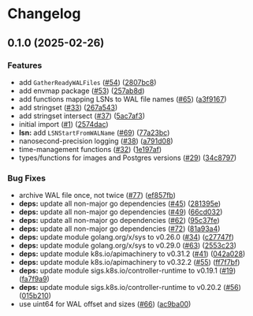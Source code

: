 # Changelog

## 0.1.0 (2025-02-26)


### Features

* add `GatherReadyWALFiles` ([#54](https://github.com/cloudnative-pg/machinery/issues/54)) ([2807bc8](https://github.com/cloudnative-pg/machinery/commit/2807bc88310dbfa0f0c284d175dc932b1d031da9))
* add envmap package ([#53](https://github.com/cloudnative-pg/machinery/issues/53)) ([257ab8d](https://github.com/cloudnative-pg/machinery/commit/257ab8d1e6a2d9a50710c97f03de4e88e284dee7))
* add functions mapping LSNs to WAL file names ([#65](https://github.com/cloudnative-pg/machinery/issues/65)) ([a3f9167](https://github.com/cloudnative-pg/machinery/commit/a3f9167a392a58f472d51c266f3576aa3c32776b))
* add stringset ([#33](https://github.com/cloudnative-pg/machinery/issues/33)) ([267a543](https://github.com/cloudnative-pg/machinery/commit/267a543ce26f1e61149d9880eb76d58c85524886))
* add stringset intersect ([#37](https://github.com/cloudnative-pg/machinery/issues/37)) ([5ac7af3](https://github.com/cloudnative-pg/machinery/commit/5ac7af31ef720a6196443bfa1976f786b01d1960))
* initial import ([#1](https://github.com/cloudnative-pg/machinery/issues/1)) ([2574dac](https://github.com/cloudnative-pg/machinery/commit/2574dac6e45ab5ab1e9132eb6b884335a8cb7b81))
* **lsn:** add `LSNStartFromWALName` ([#69](https://github.com/cloudnative-pg/machinery/issues/69)) ([77a23bc](https://github.com/cloudnative-pg/machinery/commit/77a23bcd05c3fce1e029e040ae703678e7e3b53c))
* nanosecond-precision logging ([#38](https://github.com/cloudnative-pg/machinery/issues/38)) ([a791d08](https://github.com/cloudnative-pg/machinery/commit/a791d08903bfd3f1b7becaa25b80cc9311f2d9b3))
* time-management functions ([#32](https://github.com/cloudnative-pg/machinery/issues/32)) ([1e197af](https://github.com/cloudnative-pg/machinery/commit/1e197af1f392697787e671db1ca65902c0b6ccbb))
* types/functions for images and Postgres versions ([#29](https://github.com/cloudnative-pg/machinery/issues/29)) ([34c8797](https://github.com/cloudnative-pg/machinery/commit/34c8797af80f3c980cb33674a6e00a44cb777825))


### Bug Fixes

* archive WAL file once, not twice ([#77](https://github.com/cloudnative-pg/machinery/issues/77)) ([ef857fb](https://github.com/cloudnative-pg/machinery/commit/ef857fb8ea8ef8dde17240debdc2e99b306588a3))
* **deps:** update all non-major go dependencies ([#45](https://github.com/cloudnative-pg/machinery/issues/45)) ([281395e](https://github.com/cloudnative-pg/machinery/commit/281395ea76dabbeb759e8e0c24efa33f4ed49513))
* **deps:** update all non-major go dependencies ([#49](https://github.com/cloudnative-pg/machinery/issues/49)) ([66cd032](https://github.com/cloudnative-pg/machinery/commit/66cd032ef6072aea5313b367591bbc3715f166bb))
* **deps:** update all non-major go dependencies ([#62](https://github.com/cloudnative-pg/machinery/issues/62)) ([95c37fe](https://github.com/cloudnative-pg/machinery/commit/95c37fe624d0035055d77dd0beb30333f3844507))
* **deps:** update all non-major go dependencies ([#72](https://github.com/cloudnative-pg/machinery/issues/72)) ([81a93a4](https://github.com/cloudnative-pg/machinery/commit/81a93a4d6ef82ac27e773c4b1171d4ed72739711))
* **deps:** update module golang.org/x/sys to v0.26.0 ([#34](https://github.com/cloudnative-pg/machinery/issues/34)) ([c27747f](https://github.com/cloudnative-pg/machinery/commit/c27747f9974b422b6b7cbe41c6c195ecfa8736d5))
* **deps:** update module golang.org/x/sys to v0.29.0 ([#63](https://github.com/cloudnative-pg/machinery/issues/63)) ([2553c23](https://github.com/cloudnative-pg/machinery/commit/2553c239f2c8af8adfa28d6b5820bb08e574d7ab))
* **deps:** update module k8s.io/apimachinery to v0.31.2 ([#41](https://github.com/cloudnative-pg/machinery/issues/41)) ([042a028](https://github.com/cloudnative-pg/machinery/commit/042a028b767c0ea741995c9c1d9149caab800061))
* **deps:** update module k8s.io/apimachinery to v0.32.2 ([#55](https://github.com/cloudnative-pg/machinery/issues/55)) ([ff7f7bf](https://github.com/cloudnative-pg/machinery/commit/ff7f7bf5f301808a6e7de6aeaa1aaf35fadfb2bc))
* **deps:** update module sigs.k8s.io/controller-runtime to v0.19.1 ([#19](https://github.com/cloudnative-pg/machinery/issues/19)) ([fa7f9a9](https://github.com/cloudnative-pg/machinery/commit/fa7f9a984af46c9dae796f71310728b56085df88))
* **deps:** update module sigs.k8s.io/controller-runtime to v0.20.2 ([#56](https://github.com/cloudnative-pg/machinery/issues/56)) ([015b210](https://github.com/cloudnative-pg/machinery/commit/015b21025c63a91080b5c92d6999464e74a39165))
* use uint64 for WAL offset and sizes ([#66](https://github.com/cloudnative-pg/machinery/issues/66)) ([ac9ba00](https://github.com/cloudnative-pg/machinery/commit/ac9ba00698fcfe538c3115c340b0f7b9b652f05e))
